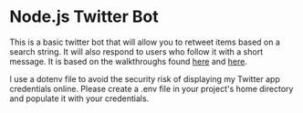 # Node.js Twitter Bot

This is a basic twitter bot that will allow you to retweet items based on a search string. It will also respond to users who follow it with a short message. It is based on the walkthroughs found [here](https://hackernoon.com/create-a-simple-twitter-bot-with-node-js-5b14eb006c08) and [here](https://community.risingstack.com/how-to-make-a-twitter-bot-with-node-js/).

I use a dotenv file to avoid the security risk of displaying my Twitter app credentials online. Please create a .env file in your project's home directory and populate it with your credentials.